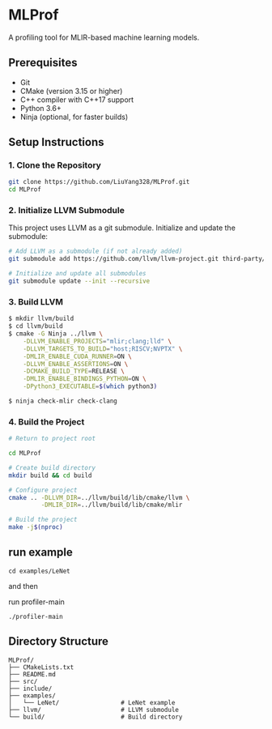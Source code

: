 # MLProf

A profiling tool for MLIR-based machine learning models.

## Prerequisites

- Git
- CMake (version 3.15 or higher)
- C++ compiler with C++17 support
- Python 3.6+
- Ninja (optional, for faster builds)

## Setup Instructions

### 1. Clone the Repository

```bash
git clone https://github.com/LiuYang328/MLProf.git
cd MLProf
```

### 2. Initialize LLVM Submodule

This project uses LLVM as a git submodule. Initialize and update the submodule:

```bash
# Add LLVM as a submodule (if not already added)
git submodule add https://github.com/llvm/llvm-project.git third-party/llvm-project

# Initialize and update all submodules
git submodule update --init --recursive
```

### 3. Build LLVM

```bash
$ mkdir llvm/build
$ cd llvm/build
$ cmake -G Ninja ../llvm \
    -DLLVM_ENABLE_PROJECTS="mlir;clang;lld" \
    -DLLVM_TARGETS_TO_BUILD="host;RISCV;NVPTX" \
    -DMLIR_ENABLE_CUDA_RUNNER=ON \
    -DLLVM_ENABLE_ASSERTIONS=ON \
    -DCMAKE_BUILD_TYPE=RELEASE \
    -DMLIR_ENABLE_BINDINGS_PYTHON=ON \
    -DPython3_EXECUTABLE=$(which python3)

$ ninja check-mlir check-clang
```

### 4. Build the Project

```bash
# Return to project root

cd MLProf

# Create build directory
mkdir build && cd build

# Configure project
cmake .. -DLLVM_DIR=../llvm/build/lib/cmake/llvm \
         -DMLIR_DIR=../llvm/build/lib/cmake/mlir

# Build the project
make -j$(nproc)
```



## run example

```
cd examples/LeNet
```
and then 

run  profiler-main

```
./profiler-main
```


## Directory Structure

```
MLProf/
├── CMakeLists.txt
├── README.md
├── src/
├── include/
├── examples/
│   └── LeNet/                 # LeNet example
├── llvm/                      # LLVM submodule
└── build/                     # Build directory
```




